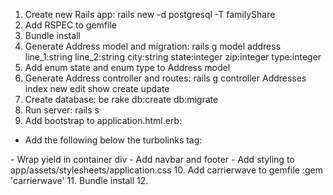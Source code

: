 1. Create new Rails app: rails new -d postgresql -T familyShare
2. Add RSPEC to gemfile
3. Bundle install
4. Generate Address model and migration: rails g model address line_1:string line_2:string city:string state:integer zip:integer type:integer
5. Add enum state and enum type to Address model
6. Generate Address controller and routes: rails g controller Addresses index new edit show create update
7. Create database: be rake db:create db:migrate
8. Run server: rails s
9. Add bootstrap to application.html.erb: 
  - Add the following below the turbolinks tag:
  <link rel="stylesheet" href="http://maxcdn.bootstrapcdn.com/bootstrap/3.3.5/css/bootstrap.min.css">
  <script src="https://ajax.googleapis.com/ajax/libs/jquery/1.11.3/jquery.min.js"></script>
  <script src="http://maxcdn.bootstrapcdn.com/bootstrap/3.3.5/js/bootstrap.min.js"></script>
  - Wrap yield in container div
  - Add navbar and footer
  - Add styling to app/assets/stylesheets/application.css
10. Add carrierwave to gemfile :gem 'carrierwave'
11. Bundle install
12. 